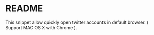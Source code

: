 # README

This snippet allow quickly open twitter accounts in default browser. ( Support MAC OS X with Chrome ).
